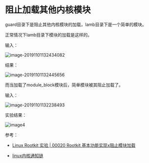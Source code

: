 # 阻止加载其他内核模块

guard目录下是阻止其他内核模块的加载，lamb目录下是一个简单的模块。

正常情况下lamb目录下模块的加载是这样的。

输入：

![image-20191101132434082](https://blog-1252880414.cos.ap-chengdu.myqcloud.com/rootkit_modules_block/image-1.png)

结果：

![image-20191101132445656](https://blog-1252880414.cos.ap-chengdu.myqcloud.com/rootkit_modules_block/image-2.png)

而当加载了module_block模块后，简单模块被其阻止加载了。

输入：

![image-20191101132238493](https://blog-1252880414.cos.ap-chengdu.myqcloud.com/rootkit_modules_block/image-3.png)

实验结果：

![image4](https://blog-1252880414.cos.ap-chengdu.myqcloud.com/rootkit_modules_block/image-4.png)

参考：

- [Linux Rootkit 实验 | 00020 Rootkit 基本功能实现x阻止模块加载](https://wohin.me/rootkit/2017/05/11/LinuxRootkitExp-00020.html )

- [linux内核通知链]( https://learning-kernel.readthedocs.io/en/latest/kernel-notifier.html )
